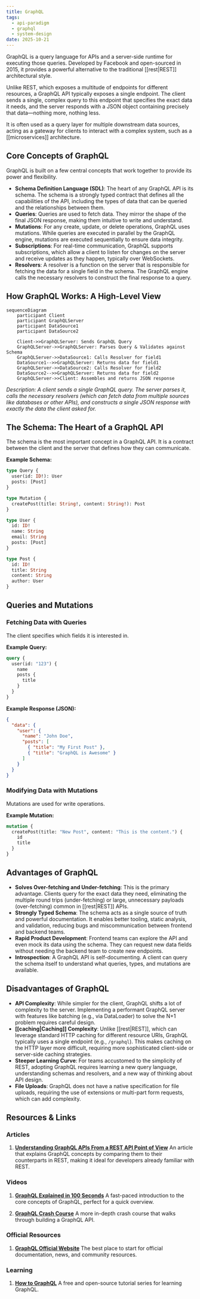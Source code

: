 ```yaml
---
title: GraphQL
tags:
  - api-paradigm
  - graphql
  - system-design
date: 2025-10-21
---
```


GraphQL is a query language for APIs and a server-side runtime for executing those queries. Developed by Facebook and open-sourced in 2015, it provides a powerful alternative to the traditional [[rest|REST]] architectural style.

Unlike REST, which exposes a multitude of endpoints for different resources, a GraphQL API typically exposes a single endpoint. The client sends a single, complex query to this endpoint that specifies the exact data it needs, and the server responds with a JSON object containing precisely that data—nothing more, nothing less.

It is often used as a query layer for multiple downstream data sources, acting as a gateway for clients to interact with a complex system, such as a [[microservices]] architecture.

## Core Concepts of GraphQL

GraphQL is built on a few central concepts that work together to provide its power and flexibility.

-   **Schema Definition Language (SDL)**: The heart of any GraphQL API is its schema. The schema is a strongly typed contract that defines all the capabilities of the API, including the types of data that can be queried and the relationships between them.
-   **Queries**: Queries are used to fetch data. They mirror the shape of the final JSON response, making them intuitive to write and understand.
-   **Mutations**: For any create, update, or delete operations, GraphQL uses mutations. While queries are executed in parallel by the GraphQL engine, mutations are executed sequentially to ensure data integrity.
-   **Subscriptions**: For real-time communication, GraphQL supports subscriptions, which allow a client to listen for changes on the server and receive updates as they happen, typically over WebSockets.
-   **Resolvers**: A resolver is a function on the server that is responsible for fetching the data for a single field in the schema. The GraphQL engine calls the necessary resolvers to construct the final response to a query.

## How GraphQL Works: A High-Level View

```mermaid
sequenceDiagram
    participant Client
    participant GraphQLServer
    participant DataSource1
    participant DataSource2

    Client->>GraphQLServer: Sends GraphQL Query
    GraphQLServer->>GraphQLServer: Parses Query & Validates against Schema
    GraphQLServer->>DataSource1: Calls Resolver for field1
    DataSource1-->>GraphQLServer: Returns data for field1
    GraphQLServer->>DataSource2: Calls Resolver for field2
    DataSource2-->>GraphQLServer: Returns data for field2
    GraphQLServer->>Client: Assembles and returns JSON response
```
*Description: A client sends a single GraphQL query. The server parses it, calls the necessary resolvers (which can fetch data from multiple sources like databases or other APIs), and constructs a single JSON response with exactly the data the client asked for.*

## The Schema: The Heart of a GraphQL API

The schema is the most important concept in a GraphQL API. It is a contract between the client and the server that defines how they can communicate.

**Example Schema:**
```graphql
type Query {
  user(id: ID!): User
  posts: [Post]
}

type Mutation {
  createPost(title: String!, content: String!): Post
}

type User {
  id: ID!
  name: String
  email: String
  posts: [Post]
}

type Post {
  id: ID!
  title: String
  content: String
  author: User
}
```

## Queries and Mutations

### Fetching Data with Queries

The client specifies which fields it is interested in.

**Example Query:**
```graphql
query {
  user(id: "123") {
    name
    posts {
      title
    }
  }
}
```

**Example Response (JSON):**
```json
{
  "data": {
    "user": {
      "name": "John Doe",
      "posts": [
        { "title": "My First Post" },
        { "title": "GraphQL is Awesome" }
      ]
    }
  }
}
```

### Modifying Data with Mutations

Mutations are used for write operations.

**Example Mutation:**
```graphql
mutation {
  createPost(title: "New Post", content: "This is the content.") {
    id
    title
  }
}
```

## Advantages of GraphQL

-   **Solves Over-fetching and Under-fetching**: This is the primary advantage. Clients query for the exact data they need, eliminating the multiple round trips (under-fetching) or large, unnecessary payloads (over-fetching) common in [[rest|REST]] APIs.
-   **Strongly Typed Schema**: The schema acts as a single source of truth and powerful documentation. It enables better tooling, static analysis, and validation, reducing bugs and miscommunication between frontend and backend teams.
-   **Rapid Product Development**: Frontend teams can explore the API and even mock its data using the schema. They can request new data fields without needing the backend team to create new endpoints.
-   **Introspection**: A GraphQL API is self-documenting. A client can query the schema itself to understand what queries, types, and mutations are available.

## Disadvantages of GraphQL

-   **API Complexity**: While simpler for the client, GraphQL shifts a lot of complexity to the server. Implementing a performant GraphQL server with features like batching (e.g., via DataLoader) to solve the N+1 problem requires careful design.
-   **[[caching|Caching]] Complexity**: Unlike [[rest|REST]], which can leverage standard HTTP caching for different resource URIs, GraphQL typically uses a single endpoint (e.g., `/graphql`). This makes caching on the HTTP layer more difficult, requiring more sophisticated client-side or server-side caching strategies.
-   **Steeper Learning Curve**: For teams accustomed to the simplicity of REST, adopting GraphQL requires learning a new query language, understanding schemas and resolvers, and a new way of thinking about API design.
-   **File Uploads**: GraphQL does not have a native specification for file uploads, requiring the use of extensions or multi-part form requests, which can add complexity.

## Resources & Links

### Articles

1.  **[Understanding GraphQL APIs From a REST API Point of View](https://medium.com/@elijahbanjo/understanding-graphql-apis-from-a-rest-api-point-of-view-08196600c667)**
    An article that explains GraphQL concepts by comparing them to their counterparts in REST, making it ideal for developers already familiar with REST.

### Videos

1.  **[GraphQL Explained in 100 Seconds](https://www.youtube.com/watch?v=Zg4XIpnLWQg)**
    A fast-paced introduction to the core concepts of GraphQL, perfect for a quick overview.

2.  **[GraphQL Crash Course](https://www.youtube.com/watch?v=yWzKJPw_VzM)**
    A more in-depth crash course that walks through building a GraphQL API.

### Official Resources

1.  **[GraphQL Official Website](https://graphql.org/)**
    The best place to start for official documentation, news, and community resources.

### Learning

1.  **[How to GraphQL](https://www.howtographql.com/)**
    A free and open-source tutorial series for learning GraphQL.
